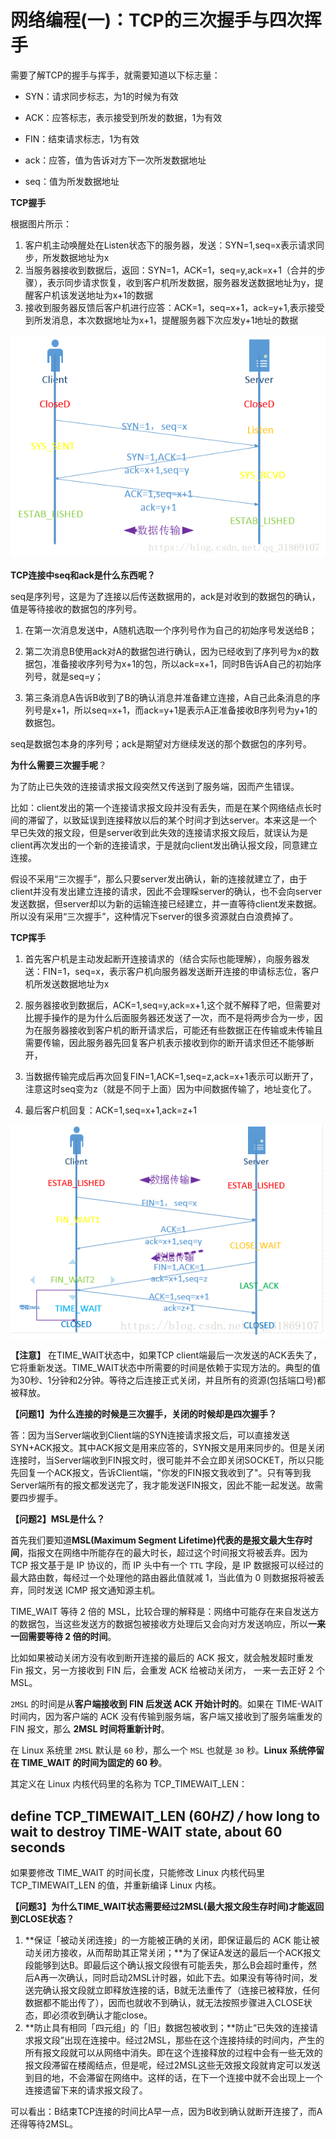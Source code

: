 # 网络编程(一)：TCP的三次握手与四次挥手

需要了解TCP的握手与挥手，就需要知道以下标志量：

- SYN：请求同步标志，为1的时候为有效 

- ACK：应答标志，表示接受到所发的数据，1为有效 
- FIN：结束请求标志，1为有效
- ack：应答，值为告诉对方下一次所发数据地址 
- seq：值为所发数据地址

**TCP握手**

根据图片所示： 

1. 客户机主动唤醒处在Listen状态下的服务器，发送：SYN=1,seq=x表示请求同步，所发数据地址为x 
2. 当服务器接收到数据后，返回：SYN=1，ACK=1，seq=y,ack=x+1（合并的步骤），表示同步请求恢复，收到客户机所发数据，服务器发送数据地址为y，提醒客户机该发送地址为x+1的数据 
3. 接收到服务器反馈后客户机进行应答：ACK=1，seq=x+1，ack=y+1,表示接受到所发消息，本次数据地址为x+1，提醒服务器下次应发y+1地址的数据

![image-20201222131205347](图片/image-20201222131205347.png)

**TCP连接中seq和ack是什么东西呢？**

seq是序列号，这是为了连接以后传送数据用的，ack是对收到的数据包的确认，值是等待接收的数据包的序列号。

1. 在第一次消息发送中，A随机选取一个序列号作为自己的初始序号发送给B；

2. 第二次消息B使用ack对A的数据包进行确认，因为已经收到了序列号为x的数据包，准备接收序列号为x+1的包，所以ack=x+1，同时B告诉A自己的初始序列号，就是seq=y；

3. 第三条消息A告诉B收到了B的确认消息并准备建立连接，A自己此条消息的序列号是x+1，所以seq=x+1，而ack=y+1是表示A正准备接收B序列号为y+1的数据包。

seq是数据包本身的序列号；ack是期望对方继续发送的那个数据包的序列号。

**为什么需要三次握手呢**？

为了防止已失效的连接请求报文段突然又传送到了服务端，因而产生错误。

比如：client发出的第一个连接请求报文段并没有丢失，而是在某个网络结点长时间的滞留了，以致延误到连接释放以后的某个时间才到达server。本来这是一个早已失效的报文段，但是server收到此失效的连接请求报文段后，就误认为是client再次发出的一个新的连接请求，于是就向client发出确认报文段，同意建立连接。

假设不采用“三次握手”，那么只要server发出确认，新的连接就建立了，由于client并没有发出建立连接的请求，因此不会理睬server的确认，也不会向server发送数据，但server却以为新的运输连接已经建立，并一直等待client发来数据。所以没有采用“三次握手”，这种情况下server的很多资源就白白浪费掉了。

**TCP挥手**

1. 首先客户机是主动发起断开连接请求的（结合实际也能理解），向服务器发送：FIN=1，seq=x，表示客户机向服务器发送断开连接的申请标志位，客户机所发送数据地址为x 

2. 服务器接收到数据后，ACK=1,seq=y,ack=x+1,这个就不解释了吧，但需要对比握手操作的是为什么后面服务器还发送了一次，而不是将两步合为一步，因为在服务器接收到客户机的断开请求后，可能还有些数据正在传输或未传输且需要传输，因此服务器先回复客户机表示接收到你的断开请求但还不能够断开，
3. 当数据传输完成后再次回复FIN=1,ACK=1,seq=z,ack=x+1表示可以断开了，注意这时seq变为z（就是不同于上面）因为中间数据传输了，地址变化了。 
4. 最后客户机回复：ACK=1,seq=x+1,ack=z+1

![image-20201222160749482](图片/image-20201222160749482.png)

**【注意】** 在TIME_WAIT状态中，如果TCP client端最后一次发送的ACK丢失了，它将重新发送。TIME_WAIT状态中所需要的时间是依赖于实现方法的。典型的值为30秒、1分钟和2分钟。等待之后连接正式关闭，并且所有的资源(包括端口号)都被释放。

**【问题1】为什么连接的时候是三次握手，关闭的时候却是四次握手？**

答：因为当Server端收到Client端的SYN连接请求报文后，可以直接发送SYN+ACK报文。其中ACK报文是用来应答的，SYN报文是用来同步的。但是关闭连接时，当Server端收到FIN报文时，很可能并不会立即关闭SOCKET，所以只能先回复一个ACK报文，告诉Client端，"你发的FIN报文我收到了"。只有等到我Server端所有的报文都发送完了，我才能发送FIN报文，因此不能一起发送。故需要四步握手。

**【问题2】MSL是什么？**

首先我们要知道**MSL(Maximum Segment Lifetime)**代表的是**报文最大生存时间**，指报文在网络中所能存在的最大时长，超过这个时间报文将被丢弃。因为 TCP 报文基于是 IP 协议的，而 IP 头中有一个 `TTL` 字段，是 IP 数据报可以经过的最大路由数，每经过一个处理他的路由器此值就减 1，当此值为 0 则数据报将被丢弃，同时发送 ICMP 报文通知源主机。

TIME_WAIT 等待 2 倍的 MSL，比较合理的解释是：网络中可能存在来自发送方的数据包，当这些发送方的数据包被接收方处理后又会向对方发送响应，所以**一来一回需要等待 2 倍的时间**。

比如如果被动关闭方没有收到断开连接的最后的 ACK 报文，就会触发超时重发 Fin 报文，另一方接收到 FIN 后，会重发 ACK 给被动关闭方， 一来一去正好 2 个 MSL。

`2MSL` 的时间是从**客户端接收到 FIN 后发送 ACK 开始计时的**。如果在 TIME-WAIT 时间内，因为客户端的 ACK 没有传输到服务端，客户端又接收到了服务端重发的 FIN 报文，那么 **2MSL 时间将重新计时**。

在 Linux 系统里 `2MSL` 默认是 `60` 秒，那么一个 `MSL` 也就是 `30` 秒。**Linux 系统停留在 TIME_WAIT 的时间为固定的 60 秒**。

其定义在 Linux 内核代码里的名称为 TCP_TIMEWAIT_LEN：

## define TCP_TIMEWAIT_LEN (60*HZ) /* how long to wait to destroy TIME-WAIT state, about 60 seconds 

如果要修改 TIME_WAIT 的时间长度，只能修改 Linux 内核代码里 TCP_TIMEWAIT_LEN 的值，并重新编译 Linux 内核。

**【问题3】为什么TIME_WAIT状态需要经过2MSL(最大报文段生存时间)才能返回到CLOSE状态？**

1. **保证「被动关闭连接」的一方能被正确的关闭，即保证最后的 ACK 能让被动关闭方接收，从而帮助其正常关闭；**为了保证A发送的最后一个ACK报文段能够到达B。即最后这个确认报文段很有可能丢失，那么B会超时重传，然后A再一次确认，同时启动2MSL计时器，如此下去。如果没有等待时间，发送完确认报文段就立即释放连接的话，B就无法重传了（连接已被释放，任何数据都不能出传了），因而也就收不到确认，就无法按照步骤进入CLOSE状态，即必须收到确认才能close。
2. **防止具有相同「四元组」的「旧」数据包被收到；**防止“已失效的连接请求报文段”出现在连接中。经过2MSL，那些在这个连接持续的时间内，产生的所有报文段就可以从网络中消失。即在这个连接释放的过程中会有一些无效的报文段滞留在楼阁结点，但是呢，经过2MSL这些无效报文段就肯定可以发送到目的地，不会滞留在网络中。这样的话，在下一个连接中就不会出现上一个连接遗留下来的请求报文段了。

可以看出：B结束TCP连接的时间比A早一点，因为B收到确认就断开连接了，而A还得等待2MSL。